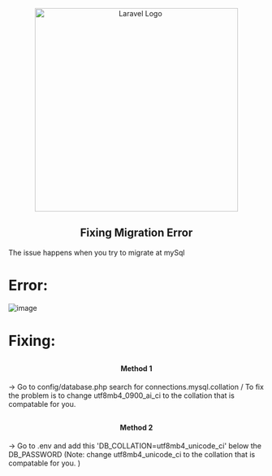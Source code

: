 <p align="center"><a href="https://laravel.com" target="_blank"><img src="https://raw.githubusercontent.com/laravel/art/master/logo-lockup/5%20SVG/2%20CMYK/1%20Full%20Color/laravel-logolockup-cmyk-red.svg" width="400" alt="Laravel Logo"></a></p>


## <h2 align="center">Fixing Migration Error</h2>

The issue happens when you try to migrate at mySql


# Error:

![image](https://github.com/amrachraf6690/laravel11/assets/78552764/139150d9-cde1-4b67-aa2e-1670791d2138)

# Fixing:

## <h4 align="center">Method 1</h4>
-> Go to config/database.php search for connections.mysql.collation / To fix the problem is to change utf8mb4_0900_ai_ci to the collation that is compatable for you.


## <h4 align="center">Method 2</h4>
-> Go to .env and add this 'DB_COLLATION=utf8mb4_unicode_ci' below the DB_PASSWORD (Note: change utf8mb4_unicode_ci to the collation that is compatable for you. )

